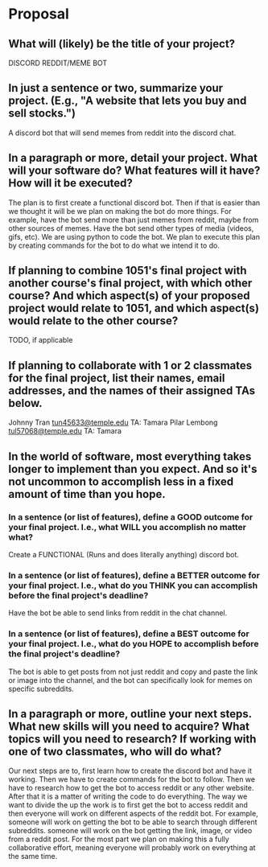 # Proposal

## What will (likely) be the title of your project?

DISCORD REDDIT/MEME BOT
## In just a sentence or two, summarize your project. (E.g., "A website that lets you buy and sell stocks.")

A discord bot that will send memes from reddit into the discord chat.

## In a paragraph or more, detail your project. What will your software do? What features will it have? How will it be executed?

The plan is to first create a functional discord bot. Then if that is easier than we thought it will be we plan on making the bot do more things. For example, 
have the bot send more than just memes from reddit, maybe from other sources of memes. Have the bot send other types of media (videos, gifs, etc). We are using python
to code the bot. We plan to execute this plan by creating commands for the bot to do what we intend it to do.

## If planning to combine 1051's final project with another course's final project, with which other course? And which aspect(s) of your proposed project would relate to 1051, and which aspect(s) would relate to the other course?

TODO, if applicable

## If planning to collaborate with 1 or 2 classmates for the final project, list their names, email addresses, and the names of their assigned TAs below.

Johnny Tran tun45633@temple.edu TA: Tamara
Pilar Lembong tul57068@temple.edu TA: Tamara

## In the world of software, most everything takes longer to implement than you expect. And so it's not uncommon to accomplish less in a fixed amount of time than you hope.

### In a sentence (or list of features), define a GOOD outcome for your final project. I.e., what WILL you accomplish no matter what?

Create a FUNCTIONAL (Runs and does literally anything) discord bot.

### In a sentence (or list of features), define a BETTER outcome for your final project. I.e., what do you THINK you can accomplish before the final project's deadline?

Have the bot be able to send links from reddit in the chat channel.

### In a sentence (or list of features), define a BEST outcome for your final project. I.e., what do you HOPE to accomplish before the final project's deadline?

The bot is able to get posts from not just reddit and copy and paste the link or image into the channel, and the bot can specifically look for memes on specific subreddits. 

## In a paragraph or more, outline your next steps. What new skills will you need to acquire? What topics will you need to research? If working with one of two classmates, who will do what?

Our next steps are to, first learn how to create the discord bot and have it working. Then we have to create commands for the bot to follow.
Then we have to research how to get the bot to access reddit or any other website. After that it is a matter of writing the code to do everything. 
The way we want to divide the up the work is to first get the bot to access reddit and then everyone will work on different aspects of the reddit bot.
For example, someone will work on getting the bot to be able to search through different subreddits.
someone will work on the bot getting the link, image, or video from a reddit post.
For the most part we plan on making this a fully collaborative effort, meaning everyone will probably work on everything at the same time.
 
